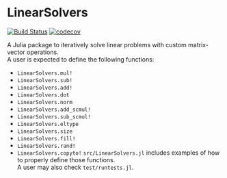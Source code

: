 # LinearSolvers

[![Build Status](https://github.com/subinbg/LinearSolvers.jl/actions/workflows/CI.yml/badge.svg?branch=main)](https://github.com/subinbg/LinearSolvers.jl/actions/workflows/CI.yml?query=branch%3Amain)
[![codecov](https://codecov.io/gh/subinbg/LinearSolvers.jl/branch/main/graph/badge.svg)](https://codecov.io/gh/subinbg/LinearSolvers.jl)

A Julia package to iteratively solve linear problems with custom matrix-vector operations.   
A user is expected to define the following functions:
- `LinearSolvers.mul!`
- `LinearSolvers.sub!`
- `LinearSolvers.add!`
- `LinearSolvers.dot`
- `LinearSolvers.norm`
- `LinearSolvers.add_scmul!`
- `LinearSolvers.sub_scmul!`
- `LinearSolvers.eltype`
- `LinearSolvers.size`
- `LinearSolvers.fill!`
- `LinearSolvers.rand!`
- `LinearSolvers.copyto!`
`src/LinearSolvers.jl` includes examples of how to properly define those functions.  
A user may also check `test/runtests.jl`.